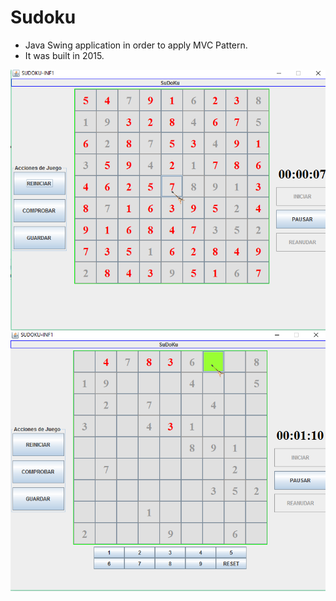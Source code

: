 # Sudoku

*	Java Swing application in order to apply MVC Pattern.
*	It was built in 2015.


![alt text](img/sudoku.png)
![alt text](img/sudoku2.png)


